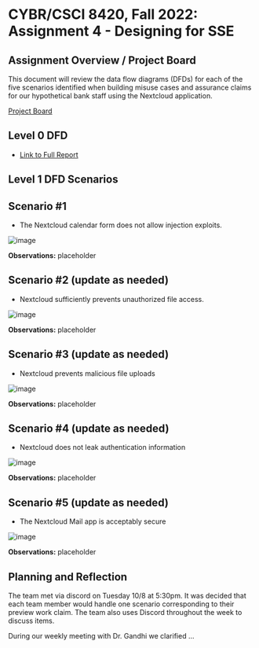 # CYBR/CSCI 8420, Fall 2022: Assignment 4 - Designing for SSE


Assignment Overview / Project Board
-
This document will review the data flow diagrams (DFDs) for each of the five scenarios identified when building misuse cases and assurance claims for our hypothetical bank staff using the Nextcloud application.

[Project Board](https://github.com/orgs/unosec/projects/8)

Level 0 DFD
-

- <a href="https://unosec.github.io/Level0DFD.htm" target="_blank">Link to Full Report</a>

Level 1 DFD Scenarios
-

Scenario #1
-

- The Nextcloud calendar form does not allow injection exploits.

![image](https://github.com/unosec/project/blob/main/images/placeholder_dfd.png)

**Observations:**  placeholder

Scenario #2 (update as needed)
-

- Nextcloud sufficiently prevents unauthorized file access. 

![image](https://github.com/unosec/project/blob/main/images/placeholder_dfd.png)

**Observations:**  placeholder

Scenario #3 (update as needed)
-

- Nextcloud prevents malicious file uploads

![image](https://github.com/unosec/project/blob/main/images/placeholder_dfd.png)

**Observations:**  placeholder

Scenario #4 (update as needed)
-

- Nextcloud does not leak authentication information

![image](https://github.com/unosec/project/blob/main/images/placeholder_dfd.png)

**Observations:**  placeholder

Scenario #5 (update as needed)
-

- The Nextcloud Mail app is acceptably secure

![image](https://github.com/unosec/project/blob/main/images/placeholder_dfd.png)

**Observations:**  placeholder



Planning and Reflection
-
The team met via discord on Tuesday 10/8 at 5:30pm. It was decided that each team member would handle one scenario corresponding to their preview work claim. The team also uses Discord throughout the week to discuss items.


During our weekly meeting with Dr. Gandhi we clarified ...
